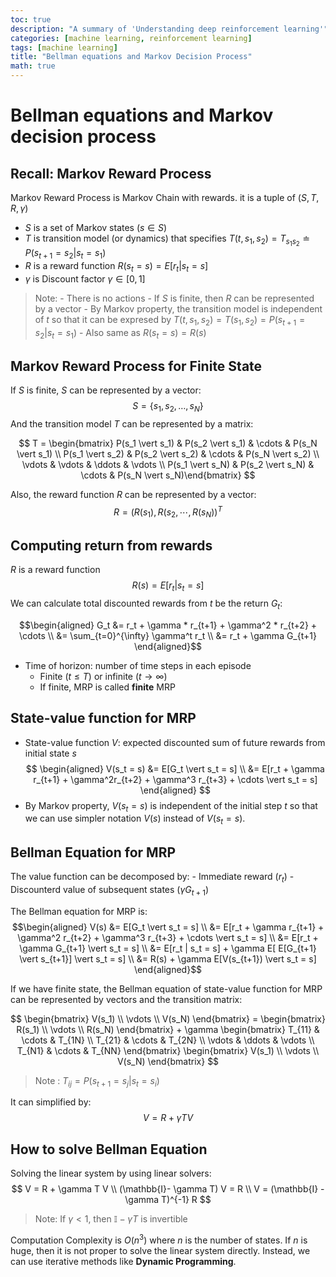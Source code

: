 ```yaml
---
toc: true
description: "A summary of 'Understanding deep reinforcement learning'"
categories: [machine learning, reinforcement learning]
tags: [machine learning]
title: "Bellman equations and Markov Decision Process"
math: true
---
```


# Bellman equations and Markov decision process

## Recall: Markov Reward Process

Markov Reward Process is Markov Chain with rewards. it is a tuple of $(S, T, R, \gamma)$

-   $S$ is a set of Markov states $(s \in S)$
-   $T$ is transition model (or dynamics) that specifies $T(t, s_1, s_2) = T_{s_1s_2} \doteq P(s_{t+1} = s_2 \vert s_t = s_1)$
-   $R$ is a reward function $R(s_t = s) = E[r_t \vert s_t = s]$
-   $\gamma$ is Discount factor $\gamma \in [0, 1]$

> Note: - There is no actions - If $S$ is finite, then $R$ can be represented by a vector - By Markov property, the transition model is independent of $t$ so that it can be expresed by $T(t, s_1, s_2) = T(s_1, s_2) = P(s_{t+1} = s_2 \vert s_t = s_1)$ - Also same as $R(s_t = s) = R(s)$

## Markov Reward Process for Finite State

If $S$ is finite, $S$ can be represented by a vector: $$S=\{s_1, s_2, \dots, s_N \}$$ And the transition model $T$ can be represented by a matrix:

$$ T = \begin{bmatrix} P(s_1 \vert s_1) & P(s_2 \vert s_1) & \cdots & P(s_N \vert s_1) \\ P(s_1 \vert s_2) & P(s_2 \vert s_2) & \cdots & P(s_N \vert s_2) \\ \vdots & \vdots & \ddots & \vdots \\  P(s_1 \vert s_N) & P(s_2 \vert s_N) & \cdots & P(s_N \vert s_N)\end{bmatrix}  $$

Also, the reward function $R$ can be represented by a vector: $$ R = \big( R(s_1), R(s_2, \cdots, R(s_N) \big)^T $$

## Computing return from rewards

$R$ is a reward function $$ R(s) = E[r_t | s_t = s]$$ We can calculate total discounted rewards from $t$ be the return $G_t$:

$$\begin{aligned} G_t &= r_t + \gamma * r_{t+1} + \gamma^2 * r_{t+2} + \cdots \\
&= \sum_{t=0}^{\infty} \gamma^t r_t \\
&= r_t + \gamma G_{t+1}   \end{aligned}$$

-   Time of horizon: number of time steps in each episode
    -   Finite ($t \leq T$) or infinite ($t \rightarrow \infty$)
    -   If finite, MRP is called **finite** MRP

## State-value function for MRP

-   State-value function $V$: expected discounted sum of future rewards from initial state $s$ $$ \begin{aligned} V(s_t = s) &= E[G_t \vert s_t = s] \\
    &= E[r_t + \gamma r_{t+1} + \gamma^2r_{t+2} + \gamma^3 r_{t+3} + \cdots \vert s_t = s] \end{aligned} $$
-   By Markov property, $V(s_t = s)$ is independent of the initial step $t$ so that we can use simpler notation $V(s)$ instead of $V(s_t = s)$.

## Bellman Equation for MRP

The value function can be decomposed by: - Immediate reward ($r_t$) - Discounterd value of subsequent states ($\gamma G_{t+1}$)

The Bellman equation for MRP is: $$\begin{aligned} V(s) &= E[G_t \vert s_t = s] \\
&= E[r_t + \gamma r_{t+1} + \gamma^2 r_{t+2} + \gamma^3 r_{t+3} + \cdots \vert s_t = s] \\
&= E[r_t + \gamma G_{t+1} \vert s_t = s] \\
&= E[r_t | s_t = s] + \gamma E[ E[G_{t+1} \vert s_{t+1}] \vert s_t = s] \\
&= R(s) + \gamma E[V(s_{t+1}) \vert s_t = s]  \end{aligned}$$

If we have finite state, the Bellman equation of state-value function for MRP can be represented by vectors and the transition matrix:

$$ \begin{bmatrix} V(s_1) \\ \vdots \\ V(s_N) \end{bmatrix} = \begin{bmatrix} R(s_1) \\ \vdots \\ R(s_N) \end{bmatrix} + \gamma 
\begin{bmatrix} T_{11} & \cdots & T_{1N} \\ T_{21} & \cdots & T_{2N} \\ \vdots & \ddots & \vdots \\ T_{N1} & \cdots & T_{NN} \end{bmatrix} 
\begin{bmatrix} V(s_1) \\ \vdots \\ V(s_N) \end{bmatrix} $$

> Note : $T_{ij} = P(s_{t+1} = s_j \vert s_t = s_i)$

It can simplified by: $$ V = R + \gamma T V $$

## How to solve Bellman Equation

Solving the linear system by using linear solvers: $$ V = R + \gamma T V \\ (\mathbb{I}- \gamma T) V = R \\ V = (\mathbb{I} - \gamma T)^{-1} R $$

> Note: If $\gamma < 1$, then $\mathbb{I}- \gamma T$ is invertible

Computation Complexity is $O(n^3)$ where $n$ is the number of states. If $n$ is huge, then it is not proper to solve the linear system directly. Instead, we can use iterative methods like **Dynamic Programming**.